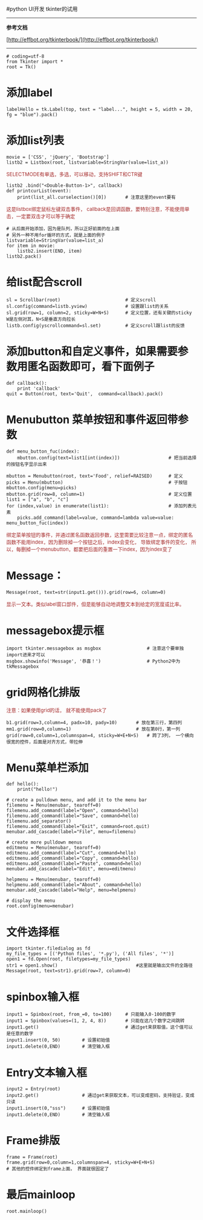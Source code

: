 #python UI开发 tkinter的试用

----------

**参考文档**

[http://effbot.org/tkinterbook/](http://effbot.org/tkinterbook/)


----------


    # coding=utf-8
    from Tkinter import *
    root = Tk()

# 添加label

    labelHello = tk.Label(top, text = "label...", height = 5, width = 20, fg = "blue").pack()



# 添加list列表

    movie = ['CSS', 'jQuery', 'Bootstrap']
    listb2 = Listbox(root, listvariable=StringVar(value=list_a))    	

<font color=#A52A2A size=2>SELECTMODE有单选，多选，可以移动，支持SHIFT和CTR键</font>

    listb2 .bind("<Double-Button-1>", callback)		
    def printcurList(event):
    	print(list_all.curselection()[0])		# 注意这里的event要有

<font color=#A52A2A size=2>这是listbox绑定鼠标左键双击事件， callback是回调函数，要特别注意，不能使用单击，一定要双击才可以等于确定</font>

    # 从后面开始添加，因为是队列，所以正好前面的在上面
    # 另外一种不用for循环的方式，就是上面的例子listvariable=StringVar(value=list_a)
    for item in movie:
    	listb2.insert(END, item)			
    listb2.pack()

# 给list配合scroll
    sl = Scrollbar(root)						# 定义scroll
    sl.config(command=listb.yview)				# 设置跟list的关系
    sl.grid(row=1, column=2, sticky=W+N+S)		# 定义位置，还有关键的sticky  W是左侧对其，N+S是垂直方向拉长
    listb.config(yscrollcommand=sl.set)			# 定义scroll跟list的反馈


# 添加button和自定义事件，如果需要参数用匿名函数即可，看下面例子
    def callback():
    	print 'callback'
    quit = Button(root, text='Quit',  command=callback).pack()

# Menubutton	菜单按钮和事件返回带参数
    def menu_button_fuc(index):
    	mbutton.config(text=list1[int(index)])					# 把当前选择的按钮名字显示出来
    
    mbutton = Menubutton(root, text='Food', relief=RAISED)		# 定义
    picks = Menu(mbutton)										# 子按钮
    mbutton.config(menu=picks)
    mbutton.grid(row=8, column=1)								# 定义位置
    list1 = ["a", "b", "c"]
    for (index,value) in enumerate(list1):						# 添加列表元素
    	picks.add_command(label=value, command=lambda value=value: menu_button_fuc(index))   


<font color=#A52A2A size=2>绑定菜单按钮的事件，并通过匿名函数返回参数，这里需要比较注意一点，绑定的匿名函数不能用index，因为删除掉一个按钮之后，index会变化， 导致绑定事件的变化， 所以，每删掉一个menubutton，都要把后面的重置一下index，因为index变了
</font>

# Message：
    Message(root, text=str(input1.get())).grid(row=6, column=0)
<font color=#A52A2A size=2>显示一文本。类似label窗口部件，但是能够自动地调整文本到给定的宽度或比率。</font>

# messagebox提示框
    import tkinter.messagebox as msgbox					# 注意这个要单独import进来才可以
    msgbox.showinfo('Message', '恭喜！')				  # Python2中为tkMessagebox


# grid网格化排版

<font color=#A52A2A size=2>注意：如果使用grid的话， 就不能使用pack了</font>

    b1.grid(row=3,column=4, padx=10, pady=10)		# 放在第三行，第四列
    mm1.grid(row=0,column=1)						# 放在第0行，第一列
    grid(row=0,column=1,columnspan=4, sticky=W+E+N+S)	# 跨了3列， 一个横向很宽的控件，后面是对齐方式，带拉伸

# Menu菜单栏添加
    def hello():
        print("hello!")

    # create a pulldown menu, and add it to the menu bar
    filemenu = Menu(menubar, tearoff=0)
    filemenu.add_command(label="Open", command=hello)
    filemenu.add_command(label="Save", command=hello)
    filemenu.add_separator()
    filemenu.add_command(label="Exit", command=root.quit)
    menubar.add_cascade(label="File", menu=filemenu)

    # create more pulldown menus
    editmenu = Menu(menubar, tearoff=0)
    editmenu.add_command(label="Cut", command=hello)
    editmenu.add_command(label="Copy", command=hello)
    editmenu.add_command(label="Paste", command=hello)
    menubar.add_cascade(label="Edit", menu=editmenu)

    helpmenu = Menu(menubar, tearoff=0)
    helpmenu.add_command(label="About", command=hello)
    menubar.add_cascade(label="Help", menu=helpmenu)

    # display the menu
    root.config(menu=menubar)
# 文件选择框
    import tkinter.filedialog as fd
    my_file_types = [('Python files', '*.py'), ('All files', '*')]
    open1 = fd.Open(root, filetypes=my_file_types)
    str1 = open1.show()								#这里就是输出文件的全路径
    Message(root, text=str1).grid(row=7, column=0)

# spinbox输入框
    input1 = Spinbox(root, from_=0, to=100)		# 只能输入0-100的数字
    input1 = Spinbox(values=(1, 2, 4, 8))  		# 只能在这几个数字之间跳转
    input1.get()								# 通过get来获取值，这个值可以是任意的数字
	input1.insert(0, 50)		# 设置初始值
	input1.delete(0,END)		# 清空输入框
	
# Entry文本输入框
    input2 = Entry(root)
    input2.get()				# 通过get来获取文本，可以变成密码，支持验证，变成只读
	input1.insert(0,"sss")		# 设置初始值
	input1.delete(0,END)		# 清空输入框

# Frame排版

	frame = Frame(root)
	frame.grid(row=0,column=1,columnspan=4, sticky=W+E+N+S)
	# 其他的控件绑定到frame上面， 界面就很固定了


# 最后mainloop
    root.mainloop()
